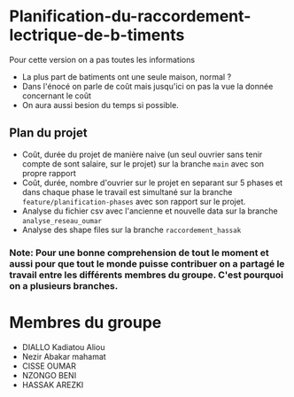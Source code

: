 # Planification-du-raccordement-lectrique-de-b-timents
Pour cette version on a pas toutes les informations
* La plus part de batiments ont une seule maison, normal ?
* Dans l'énocé on parle de coût mais jusqu'ici on pas la vue la donnée concernant le coût
* On aura aussi besion du temps si possible.

## Plan du projet
* Coût, durée du projet de manière naive (un seul ouvrier sans tenir compte de sont salaire, sur le projet) sur la branche `main` avec son propre rapport
* Coût, durée, nombre d'ouvrier sur le projet en separant sur 5 phases et dans chaque phase le travail est simultané sur la branche `feature/planification-phases` avec son rapport sur le projet.
* Analyse du fichier csv avec l'ancienne et nouvelle data sur la branche `analyse_reseau_oumar`
* Analyse des shape files sur la branche `raccordement_hassak`

### Note: Pour une bonne comprehension de tout le moment et aussi pour que tout le monde puisse contribuer on a partagé le travail entre les différents membres du groupe. C'est pourquoi on a plusieurs branches.

# Membres du groupe
* DIALLO Kadiatou Aliou
* Nezir  Abakar mahamat
* CISSE OUMAR
* NZONGO BENI
* HASSAK AREZKI

